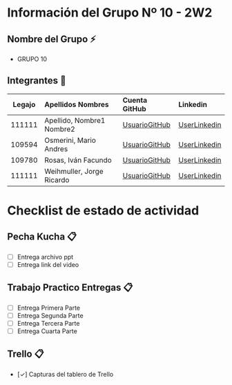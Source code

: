 # Información del Grupo Nº 10 - 2W2


## Nombre del Grupo :zap:

* GRUPO 10


## Integrantes :busts_in_silhouette:

| Legajo| Apellidos Nombres  | Cuenta GitHub | Linkedin
| :------: | :-------- | :-------- | :-------- |
| 111111 | Apellido, Nombre1 Nombre2 |[UsuarioGitHub](https://github.com/xxxx)|[UserLinkedin](https://ar.linkedin.com/)|
| 109594 | Osmerini, Mario Andres |[UsuarioGitHub](https://github.com/Mariosme)|[UserLinkedin](https://ar.linkedin.com/mario-osmerini-7187b0192)|
| 109780 | Rosas, Iván Facundo |[UsuarioGitHub](https://github.com/IvanFFRR)|[UserLinkedin](https://www.linkedin.com/in/ivanfrosas/)|
| 111111 | Weihmuller, Jorge Ricardo |[UsuarioGitHub](https://github.com/joriwe)|[UserLinkedin](https://ar.linkedin.com/)|


# Checklist de estado de actividad

## Pecha Kucha :clipboard:
- [ ] Entrega archivo ppt
- [ ] Entrega link del video

## Trabajo Practico Entregas :clipboard:
- [ ] Entrega Primera Parte
- [ ] Entrega Segunda Parte
- [ ] Entrega Tercera Parte
- [ ] Entrega Cuarta Parte

## Trello :clipboard:
- [✓] Capturas del tablero de Trello
